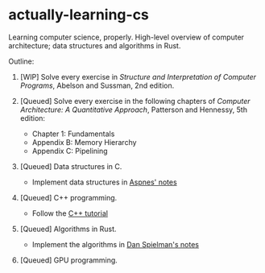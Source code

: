 # actually-learning-cs
Learning computer science, properly. High-level overview of computer architecture; data structures and algorithms in Rust.

Outline: 
1. [WIP] Solve every exercise in *Structure and Interpretation of Computer Programs*, Abelson and Sussman, 2nd edition. 

2. [Queued] Solve every exercise in the following chapters of *Computer Architecture: A Quantitative Approach*, Patterson and Hennessy, 5th edition:
    * Chapter 1: Fundamentals
    * Appendix B: Memory Hierarchy
    * Appendix C: Pipelining
  
3. [Queued] Data structures in C.
    - Implement data structures in [Aspnes' notes](https://www.cs.yale.edu/homes/aspnes/classes/223/notes.html)

5. [Queued] C++ programming.
    - Follow the [C++ tutorial](https://cplusplus.com/doc/tutorial/)

4. [Queued] Algorithms in Rust.
    - Implement the algorithms in [Dan Spielman's notes](https://www.cs.yale.edu/homes/spielman/366/schedule.html)

5. [Queued] GPU programming.
